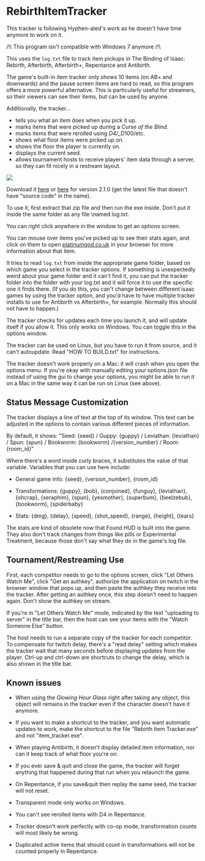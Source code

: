 RebirthItemTracker
==================
This tracker is following Hyphen-ated's work as he doesn't have time anymore to work on it.

/!\ This program isn't compatible with Windows 7 anymore /!\

This uses the `log.txt` file to track item pickups in The Binding of Isaac: Rebirth, Afterbirth, Afterbirth+, Repentance and Antibirth.

The game's built-in item tracker only shows 10 items (on AB+ and downwards) and the pause screen items are hard to read, so this program offers
a more powerful alternative. This is particularly useful for streamers, so their viewers can see their items, but can
be used by anyone.

Additionally, the tracker...

- tells you what an item does when you pick it up.
- marks items that were picked up during a _Curse of the Blind_.
- marks items that were rerolled using _D4_/_D100/etc.
- shows what floor items were picked up on.
- shows the floor the player is currently on.
- displays the current seed.
- allows tournament hosts to receive players' item data through a server, so they can fit nicely in a restream layout.

![](http://i.imgur.com/zG3eV8V.png)

Download it [here](https://github.com/rchardon/RebirthItemTracker/releases) or [here](https://github.com/Hyphen-ated/RebirthItemTracker/releases) for version 2.1.0 
(get the latest file that doesn't have "source code" in the name).

To use it, first extract that zip file and then run the exe inside. Don't put it inside the same folder as any file
\named log.txt.

You can right click anywhere in the window to get an options screen.

You can mouse over items you've picked up to see their stats again, and click on them to open
[platinumgod.co.uk](http://platinumgod.co.uk/) in your browser for more information about that item.

It tries to read `log.txt` from inside the appropriate game folder, based on which game you select in the tracker options.
If something is unexpectedly weird about your game folder and it can't find it, you can put the tracker folder into the
folder with your log.txt and it will force it to use the specific one it finds there. (If you do this, you can't change
between different isaac games by using the tracker option, and you'd have to have multiple tracker installs to use for
Antibirth vs Afterbirth+, for example. Normally this should not have to happen.)

The tracker checks for updates each time you launch it, and will update itself if you allow it. This only works on Windows.
You can toggle this in the options window.

The tracker can be used on Linux, but you have to run it from source, and it can't autoupdate.
Read "HOW TO BUILD.txt" for instructions.

The tracker doesn't work properly on a Mac: it will crash when you open the options menu. If you're okay with manually
editing your options.json file instead of using the gui to change your options, you might be able to run it on a Mac in
the same way it can be run on Linux (see above).

## Status Message Customization

The tracker displays a line of text at the top of its window. This text can be adjusted in the options to contain various
different pieces of information.

By default, it shows:
"Seed: {seed} / Guppy: {guppy} / Leviathan: {leviathan} / Spun: {spun} / Bookworm: {bookworm} /{version_number} / Room: {room_id}"

Where there's a word inside curly braces, it substitutes the value of that variable.
Variables that you can use here include:

* General game info: {seed}, {version_number}, {room_id}

* Transformations: {guppy}, {bob}, {conjoined}, {funguy}, {leviathan}, {ohcrap}, {seraphim}, {spun}, {yesmother}, {superbum}, {beelzebub}, {bookworm}, {spiderbaby}

* Stats: {dmg}, {delay}, {speed}, {shot_speed}, {range}, {height}, {tears}

The stats are kind of obsolete now that Found HUD is built into the game. They also don't track changes from things like
pills or Experimental Treatment, because those don't say what they do in the game's log file.

## Tournament/Restreaming Use

First, each competitor needs to go to the options screen, click "Let Others Watch Me", click "Get an authkey", authorize
the application on twitch in the browser window that pops up, and then paste the authkey they receive into the tracker.
After getting an authkey once, this step doesn't need to happen again. Don't show the authkey on stream.

If you're in "Let Others Watch Me" mode, indicated by the text "uploading to server" in the title bar, then the host can
see your items with the "Watch Someone Else" button.

The host needs to run a separate copy of the tracker for each competitor. To compensate for twitch delay, there's a
"read delay" setting which makes the tracker wait that many seconds before displaying updates from the player.
Ctrl-up and ctrl-down are shortcuts to change the delay, which is also shown in the title bar.

## Known issues

* When using the _Glowing Hour Glass_ right after taking any object, this object will remains in the tracker even if the
character doesn't have it anymore.

* If you want to make a shortcut to the tracker, and you want automatic updates to work, make the shortcut to the file
"Rebirth Item Tracker.exe" and not "item_tracker.exe".

* When playing Antibirth, it doesn't display detailed item information, nor can it keep track of what floor you're on.

* If you ever save & quit and close the game, the tracker will forget anything that happened during that run when you
relaunch the game.

* On Repentance, if you save&quit then replay the same seed, the tracker will not reset.

* Transparent mode only works on Windows.

* You can't see rerolled items with D4 in Repentance.

* Tracker doesn't work perfectly with co-op mode, transformation counts will most likely be wrong.

* Duplicated active items that should count in transformations will not be counted properly in Repentance.